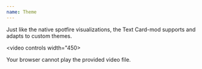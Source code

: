 ```yaml
---
name: Theme
---
```

Just like the native spotfire visualizations, the Text Card-mod supports and adapts to custom themes.

<video controls width="450>
<source src="{{site.url}}{{site.baseurl}}/assets/webms/themes.webm">
<p>Your browser cannot play the provided video file.</p>
</video>
